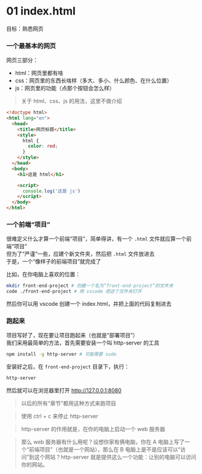 # 01 index.html
目标：熟悉网页

### 一个最基本的网页
网页三部分：
+ html：网页里都有啥
+ css：网页里的东西长啥样（多大、多小、什么颜色、在什么位置）
+ js：网页里的功能（点那个按钮会怎么样）

> 关于 html、css、js 的用法，这里不做介绍

``` html
<!doctype html>
<html lang="en">
  <head>
    <title>网页标题</title>
    <style>
      html {
        color: red;
      }
    </style>
  </head>
  <body>
    <h1>这是 html</h1>

    <script>
      console.log('这是 js')
    </script>
  </body>
</html>
```

### 一个前端“项目”
很难定义什么才算一个前端“项目”，简单得讲，有一个 `.html` 文件就应算一个前端“项目”  
但为了“严谨”一些，应建个新文件夹，然后把 `.html` 文件放进去  
于是，一个“像样子的前端项目”就完成了  

比如，在你电脑上喜欢的位置：
``` bash
mkdir front-end-project # 创建一个名为“front-end-project”的文件夹
code ./front-end-project # 用 vscode 把这个文件夹打开
```
然后你可以用 vscode 创建一个 index.html，并把上面的代码复制进去

### 跑起来
项目写好了，现在要让项目跑起来（也就是“部署项目”）  
我们采用最简单的方法，首先需要安装一个叫 http-server 的工具
``` bash
npm install -g http-server # 可能需要 sudo
```

安装好之后，在 ```front-end-project``` 目录下，执行：
``` bash
http-server
```
然后就可以在浏览器里打开 http://127.0.0.1:8080

> 以后的所有“章节”都用这种方式来跑项目

> 使用 ctrl + c 来停止 http-server

> http-server 的作用就是，在你的电脑上启动一个 web 服务器

> 那么 web 服务器有什么用呢？设想你家有俩电脑，你在 A 电脑上写了一个“前端项目”（也就是一个网站），那么在 B 电脑上是不是应该可以“访问”到这个网站？http-server 就是提供这么一个功能：让别的电脑可以访问你的网站。
